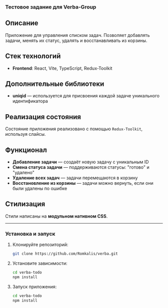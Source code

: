 ### Тестовое задание для Verba-Group

## Описание
Приложение для управления списком задач. Позволяет добавлять задачи, менять их статус, удалять и восстанавливать из корзины.

## Стек технологий
- **Frontend**: React, Vite, TypeScript, Redux-Toolkit

## Дополнительные библиотеки
- **uniqid** — используется для присвоения каждой задаче уникального идентификатора

## Реализация состояния
Состояние приложения реализовано с помощью `Redux-Toolkit`, используя слайсы.

## Функционал
- **Добавление задачи** — создаёт новую задачу с уникальным ID
- **Смена статуса задачи** — поддерживаются статусы: "готово" и "удалено"
- **Удаление всех задач** — задачи перемещаются в корзину
- **Восстановление из корзины** — задачи можно вернуть, если они были удалены по ошибке

## Стилизация
Стили написаны на **модульном нативном CSS**.

---

### Установка и запуск
1. Клонируйте репозиторий:
   ```bash
   git clone https://github.com/Romkalis/verba.git
2. Установите зависимости:
   ```bash
   cd verba-todo
   npm install
3. Запуск приложения:
   ```bash
   cd verba-todo
   npm install
